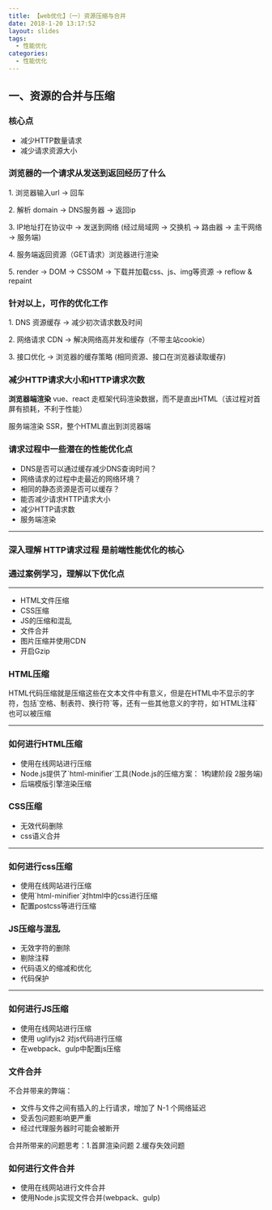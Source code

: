 ```yaml
---
title: 【web优化】（一）资源压缩与合并
date: 2018-1-20 13:17:52
layout: slides
tags: 
  - 性能优化
categories: 
  - 性能优化
---
```


<section>
	<h2>一、资源的合并与压缩</h2>
	<h3>核心点</h3>
	<ul>
		<li>减少HTTP数量请求</li>
		<li>减少请求资源大小</li>
	</ul>
</section>

<section>
	<h3>浏览器的一个请求从发送到返回经历了什么</h3>
	<p class="fragment">1. 浏览器输入url -> 回车</p>
	<p class="fragment">2. 解析 domain -> DNS服务器 -> 返回ip</p>
	<p class="fragment">3. IP地址打在协议中 -> 发送到网络 (经过局域网 -> 交换机 -> 路由器 -> 主干网络 -> 服务端)</p>
	<p class="fragment">4. 服务端返回资源（GET请求）浏览器进行渲染</p>
	<p class="fragment">5. render -> DOM -> CSSOM -> 下载并加载css、js、img等资源 -> reflow & repaint</p>
</section>

<section>
	<h3>针对以上，可作的优化工作</h3>
	<p class="fragment">1. DNS 资源缓存 -> 减少初次请求数及时间</p>
	<p class="fragment">2. 网络请求 CDN -> 解决网络高并发和缓存（不带主站cookie）</p>
	<p class="fragment">3. 接口优化 -> 浏览器的缓存策略 (相同资源、接口在浏览器读取缓存)</p>
</section>

<section>
	<h3>减少HTTP请求大小和HTTP请求次数</h3>
	<p><b>浏览器端渲染</b> vue、react 走框架代码渲染数据，而不是直出HTML（该过程对首屏有损耗，不利于性能）</p>
	<p class="fragment">服务端渲染 SSR，整个HTML直出到浏览器端</p>
</section>

<section>
	<h3>请求过程中一些潜在的性能优化点</h3>
	<ul>
		<li class="fragment">DNS是否可以通过缓存减少DNS查询时间？</li>
		<li class="fragment">网络请求的过程中走最近的网络环境？</li>
		<li class="fragment">相同的静态资源是否可以缓存？</li>
		<li class="fragment">能否减少请求HTTP请求大小</li>
		<li class="fragment">减少HTTP请求数</li>
		<li class="fragment">服务端渲染</li>
	</ul>
	<hr>
	<h3 class="fragment">深入理解 HTTP请求过程 是前端性能优化的核心</h3>
</section>

<section>
	<h3>通过案例学习，理解以下优化点</h3>
	<hr>
	<ul>
		<li>HTML文件压缩</li>
		<li>CSS压缩</li>
		<li>JS的压缩和混乱</li>
		<li>文件合并</li>
		<li>图片压缩并使用CDN</li>
		<li>开启Gzip</li>
	</ul>
</section>

<section>
	<h3>HTML压缩</h3>
	<p style="text-align: left">HTML代码压缩就是压缩这些在文本文件中有意义，但是在HTML中不显示的字符，包括`空格、制表符、换行符`等，还有一些其他意义的字符，如`HTML注释`也可以被压缩</p>
	<hr>
	<h3>如何进行HTML压缩</h3>
	<ul>
		<li>使用在线网站进行压缩</li>
		<li>Node.js提供了`html-minifier`工具(Node.js的压缩方案： 1构建阶段 2服务端)</li>
		<li>后端模版引擎渲染压缩</li>
	</ul>
</section>

<section>
	<h3>CSS压缩</h3>
	<ul>
		<li>无效代码删除</li>
		<li>css语义合并</li>
	</ul>
	<hr>
	<h3>如何进行css压缩</h3>
	<ul>
		<li>使用在线网站进行压缩</li>
		<li>使用`html-minifier`对html中的css进行压缩</li>
		<li>配置postcss等进行压缩</li>
	</ul>
</section>

<section>
	<h3>JS压缩与混乱</h3>
	<ul>
		<li>无效字符的删除</li>
		<li>剔除注释</li>
		<li>代码语义的缩减和优化</li>
		<li>代码保护</li>
	</ul>
	<hr>
	<h3>如何进行JS压缩</h3>
	<ul>
		<li>使用在线网站进行压缩</li>
		<li>使用 uglifyjs2 对js代码进行压缩</li>
		<li>在webpack、gulp中配置js压缩</li>
	</ul>
</section>

<section>
	<h3>文件合并</h3>	
	<p>不合并带来的弊端：</p>
	<ul>
		<li>文件与文件之间有插入的上行请求，增加了 N-1 个网络延迟</li>
		<li>受丢包问题影响更严重</li>
		<li>经过代理服务器时可能会被断开</li>
	</ul>
	<p>合并所带来的问题思考：1.首屏渲染问题  2.缓存失效问题</p>
</section>

<section>
	<h3>如何进行文件合并</h3>
	<ul>
		<li>使用在线网站进行文件合并</li>
		<li>使用Node.js实现文件合并(webpack、gulp)</li>
	</ul>
</section>